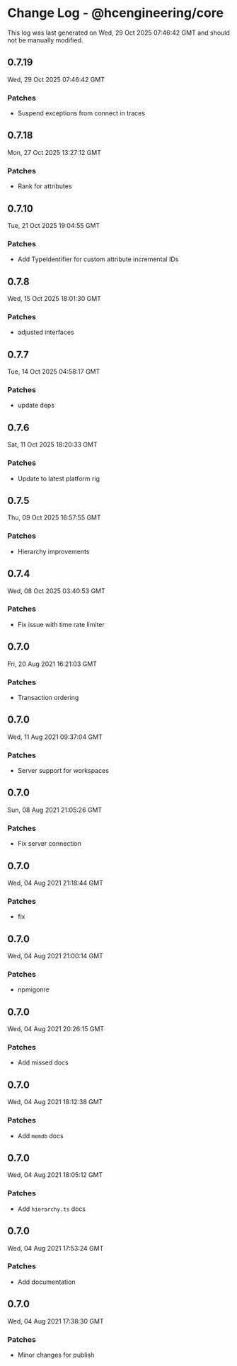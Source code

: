 # Change Log - @hcengineering/core

This log was last generated on Wed, 29 Oct 2025 07:46:42 GMT and should not be manually modified.

## 0.7.19
Wed, 29 Oct 2025 07:46:42 GMT

### Patches

- Suspend exceptions from connect in traces

## 0.7.18
Mon, 27 Oct 2025 13:27:12 GMT

### Patches

- Rank for attributes

## 0.7.10
Tue, 21 Oct 2025 19:04:55 GMT

### Patches

- Add TypeIdentifier for custom attribute incremental IDs

## 0.7.8
Wed, 15 Oct 2025 18:01:30 GMT

### Patches

- adjusted interfaces

## 0.7.7
Tue, 14 Oct 2025 04:58:17 GMT

### Patches

- update deps

## 0.7.6
Sat, 11 Oct 2025 18:20:33 GMT

### Patches

- Update to latest platform rig

## 0.7.5
Thu, 09 Oct 2025 16:57:55 GMT

### Patches

- Hierarchy improvements

## 0.7.4
Wed, 08 Oct 2025 03:40:53 GMT

### Patches

- Fix issue with time rate limiter

## 0.7.0
Fri, 20 Aug 2021 16:21:03 GMT

### Patches

- Transaction ordering

## 0.7.0
Wed, 11 Aug 2021 09:37:04 GMT

### Patches

- Server support for workspaces

## 0.7.0
Sun, 08 Aug 2021 21:05:26 GMT

### Patches

- Fix server connection

## 0.7.0
Wed, 04 Aug 2021 21:18:44 GMT

### Patches

- fix

## 0.7.0
Wed, 04 Aug 2021 21:00:14 GMT

### Patches

- npmigonre

## 0.7.0
Wed, 04 Aug 2021 20:26:15 GMT

### Patches

- Add missed docs

## 0.7.0
Wed, 04 Aug 2021 18:12:38 GMT

### Patches

- Add `memdb` docs

## 0.7.0
Wed, 04 Aug 2021 18:05:12 GMT

### Patches

- Add `hierarchy.ts` docs

## 0.7.0
Wed, 04 Aug 2021 17:53:24 GMT

### Patches

- Add documentation

## 0.7.0
Wed, 04 Aug 2021 17:38:30 GMT

### Patches

- Minor changes for publish

